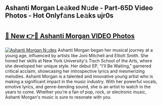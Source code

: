 ## Ashanti Morgan Le𝚊ked N𝚞de - Part-65D Video Photos - Hot Onlyf𝚊ns Le𝚊ks ujr0s

# <h2><a href="http://ac41639.deff.icu/?id=Ashanti+Morgan">🔗 New 👉🔴 Ashanti Morgan VIDEO Photos</a></h2>

[![Ashanti Morgan N𝚞des](https://i.imgur.com/rIISA9y.gif)](http://ac41639.deff.icu/?id=Ashanti+Morgan)
Ashanti Morgan began her musical journey at a young age, influenced by artists like Joni Mitchell and Elliott Smith. She honed her skills at New York University's Tisch School of the Arts, where she developed her unique style. Her debut EP, "I'll Be Waiting," garnered critical acclaim, showcasing her introspective lyrics and mesmerizing melodies. Ashanti Morgan is a talented and innovative young artist who is making a significant impact in the music industry. With her powerful vocals, emotive lyrics, and genre-bending sound, she is an artist to watch in the years to come. Whether you're a fan of pop, rock, or electronic music, Ashanti Morgan's music is sure to resonate with you.
